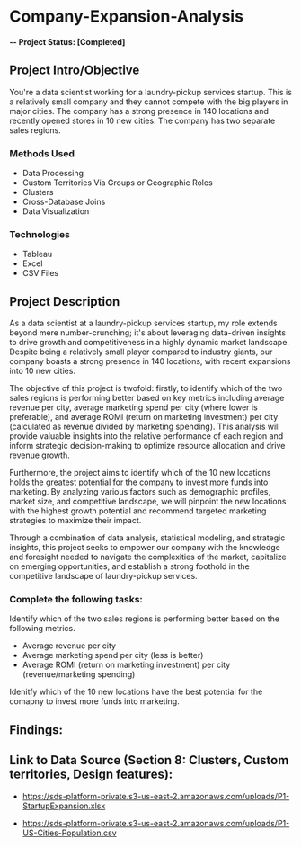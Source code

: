 # Company-Expansion-Analysis
#### -- Project Status: [Completed]

## Project Intro/Objective
You're a data scientist working for a laundry-pickup services startup. This is a relatively small company and they cannot compete with the big players in major cities. The company has a strong presence in 140 locations and recently opened stores in 10 new cities. The company has two separate sales regions.

### Methods Used
* Data Processing
* Custom Territories Via Groups or Geographic Roles
* Clusters
* Cross-Database Joins
* Data Visualization

### Technologies
* Tableau
* Excel
* CSV Files


## Project Description
As a data scientist at a laundry-pickup services startup, my role extends beyond mere number-crunching; it's about leveraging data-driven insights to drive growth and competitiveness in a highly dynamic market landscape. Despite being a relatively small player compared to industry giants, our company boasts a strong presence in 140 locations, with recent expansions into 10 new cities.

The objective of this project is twofold: firstly, to identify which of the two sales regions is performing better based on key metrics including average revenue per city, average marketing spend per city (where lower is preferable), and average ROMI (return on marketing investment) per city (calculated as revenue divided by marketing spending). This analysis will provide valuable insights into the relative performance of each region and inform strategic decision-making to optimize resource allocation and drive revenue growth.

Furthermore, the project aims to identify which of the 10 new locations holds the greatest potential for the company to invest more funds into marketing. By analyzing various factors such as demographic profiles, market size, and competitive landscape, we will pinpoint the new locations with the highest growth potential and recommend targeted marketing strategies to maximize their impact.

Through a combination of data analysis, statistical modeling, and strategic insights, this project seeks to empower our company with the knowledge and foresight needed to navigate the complexities of the market, capitalize on emerging opportunities, and establish a strong foothold in the competitive landscape of laundry-pickup services.

### Complete the following tasks:
Identify which of the two sales regions is performing better based on the following metrics.
 - Average revenue per city
 - Average marketing spend per city (less is better)
 - Average ROMI (return on marketing investment) per city (revenue/marketing spending)

Idenitfy which of the 10 new locations have the best potential for the comapny to invest more funds into marketing. 
## Findings:

## Link to Data Source (Section 8: Clusters, Custom territories, Design features):
* https://sds-platform-private.s3-us-east-2.amazonaws.com/uploads/P1-StartupExpansion.xlsx

* https://sds-platform-private.s3-us-east-2.amazonaws.com/uploads/P1-US-Cities-Population.csv

